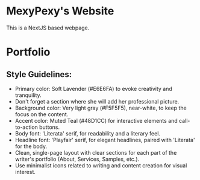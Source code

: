 # MexyPexy's Website

This is a NextJS based webpage.

# Portfolio

## Style Guidelines:

- Primary color: Soft Lavender (#E6E6FA) to evoke creativity and tranquility.
- Don't forget a section where she will add her professional picture.
- Background color: Very light gray (#F5F5F5), near-white, to keep the focus on the content.
- Accent color: Muted Teal (#48D1CC) for interactive elements and call-to-action buttons.
- Body font: 'Literata' serif, for readability and a literary feel.
- Headline font: 'Playfair' serif, for elegant headlines, paired with 'Literata' for the body.
- Clean, single-page layout with clear sections for each part of the writer's portfolio (About, Services, Samples, etc.).
- Use minimalist icons related to writing and content creation for visual interest.
